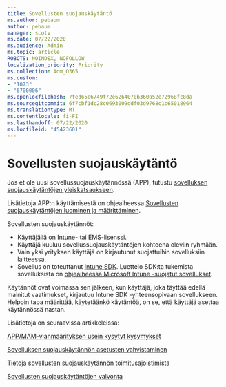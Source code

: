 ```yaml
---
title: Sovellusten suojauskäytäntö
ms.author: pebaum
author: pebaum
manager: scotv
ms.date: 07/22/2020
ms.audience: Admin
ms.topic: article
ROBOTS: NOINDEX, NOFOLLOW
localization_priority: Priority
ms.collection: Adm_O365
ms.custom:
- "1073"
- "6700006"
ms.openlocfilehash: 7fed65e6749f72e6264070b360a52e72968fc8da
ms.sourcegitcommit: 6f7cbf1dc28c0693009ddf03d9768c1c65018964
ms.translationtype: MT
ms.contentlocale: fi-FI
ms.lasthandoff: 07/22/2020
ms.locfileid: "45423601"
---
```

# <a name="application-protection-policy"></a>Sovellusten suojauskäytäntö

Jos et ole uusi sovellussuojauskäytännössä (APP), tutustu [sovelluksen suojauskäytäntöjen yleiskatsaukseen](https://docs.microsoft.com/intune/apps/app-protection-policy).

Lisätietoja APP:n käyttämisestä on ohjeaiheessa [Sovellusten suojauskäytäntöjen luominen ja määrittäminen](https://docs.microsoft.com/intune/app-protection-policies).

Sovellusten suojauskäytännöt:

- Käyttäjällä on Intune- tai EMS-lisenssi.
- Käyttäjä kuuluu sovellussuojauskäytäntöjen kohteena oleviin ryhmään.
- Vain yksi yrityksen käyttäjä on kirjautunut suojattuihin sovelluksiin laitteessa.
- Sovellus on toteuttanut [Intune SDK](https://docs.microsoft.com/intune/app-sdk-get-started). Luettelo SDK:ta tukemista sovelluksista on [ohjeaiheessa Microsoft Intune -suojatut sovellukset](https://docs.microsoft.com/intune/apps-supported-intune-apps).

Käytännöt ovat voimassa sen jälkeen, kun käyttäjä, joka täyttää edellä mainitut vaatimukset, kirjautuu Intune SDK -yhteensopivaan sovellukseen. Helpoin tapa määrittää, käytetäänkö käytäntöä, on se, että käyttäjä asettaa käytännössä nastan. 

Lisätietoja on seuraavissa artikkeleissa:

[APP/MAM-vianmäärityksen usein kysytyt kysymykset](https://docs.microsoft.com/intune/apps/troubleshoot-mam)  

[Sovelluksen suojauskäytännön asetusten vahvistaminen](https://docs.microsoft.com/intune/app-protection-policies-validate)

[Tietoja sovellusten suojauskäytännön toimitusajoistimista](https://docs.microsoft.com/intune/app-protection-policy-delivery)  

[Sovellusten suojauskäytäntöjen valvonta](https://docs.microsoft.com/intune/app-protection-policies-monitor)